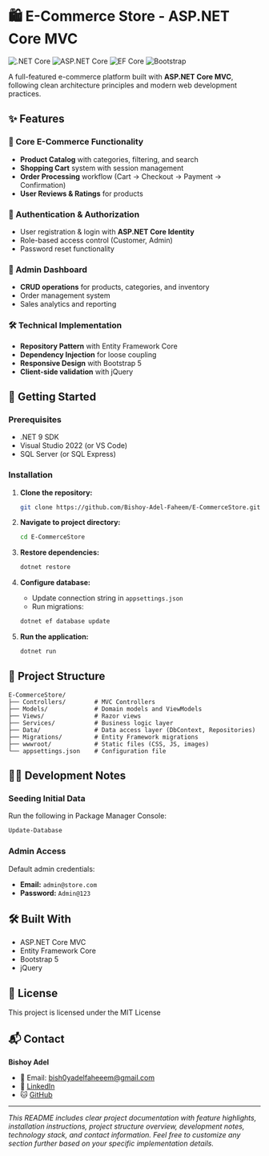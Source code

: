 # 🛍️ E-Commerce Store - ASP.NET Core MVC
![.NET Core](https://img.shields.io/badge/.NET-9.0-blue)
![ASP.NET Core](https://img.shields.io/badge/ASP.NET%20Core-MVC-green)
![EF Core](https://img.shields.io/badge/EF%20Core-6.0-orange)
![Bootstrap](https://img.shields.io/badge/Bootstrap-5.0-purple)

A full-featured e-commerce platform built with **ASP.NET Core MVC**, following clean architecture principles and modern web development practices.

## ✨ Features

### 🛒 Core E-Commerce Functionality
- **Product Catalog** with categories, filtering, and search
- **Shopping Cart** system with session management
- **Order Processing** workflow (Cart → Checkout → Payment → Confirmation)
- **User Reviews & Ratings** for products

### 🔐 Authentication & Authorization
- User registration & login with **ASP.NET Core Identity**
- Role-based access control (Customer, Admin)
- Password reset functionality

### 🏪 Admin Dashboard
- **CRUD operations** for products, categories, and inventory
- Order management system
- Sales analytics and reporting

### 🛠️ Technical Implementation
- **Repository Pattern** with Entity Framework Core
- **Dependency Injection** for loose coupling
- **Responsive Design** with Bootstrap 5
- **Client-side validation** with jQuery

## 🚀 Getting Started

### Prerequisites
- .NET 9 SDK
- Visual Studio 2022 (or VS Code)
- SQL Server (or SQL Express)

### Installation

1. **Clone the repository:**
   ```bash
   git clone https://github.com/Bishoy-Adel-Faheem/E-CommerceStore.git
   ```

2. **Navigate to project directory:**
   ```bash
   cd E-CommerceStore
   ```

3. **Restore dependencies:**
   ```bash
   dotnet restore
   ```

4. **Configure database:**
   - Update connection string in `appsettings.json`
   - Run migrations:
   ```bash
   dotnet ef database update
   ```

5. **Run the application:**
   ```bash
   dotnet run
   ```

## 📂 Project Structure

```
E-CommerceStore/
├── Controllers/        # MVC Controllers
├── Models/             # Domain models and ViewModels
├── Views/              # Razor views
├── Services/           # Business logic layer
├── Data/               # Data access layer (DbContext, Repositories)
├── Migrations/         # Entity Framework migrations
├── wwwroot/            # Static files (CSS, JS, images)
└── appsettings.json    # Configuration file
```

## 🧑‍💻 Development Notes

### Seeding Initial Data
Run the following in Package Manager Console:
```powershell
Update-Database
```

### Admin Access
Default admin credentials:
- **Email:** `admin@store.com`
- **Password:** `Admin@123`

## 🛠️ Built With

- ASP.NET Core MVC
- Entity Framework Core
- Bootstrap 5
- jQuery

## 📝 License

This project is licensed under the MIT License

## 📬 Contact

**Bishoy Adel**
- 📧 Email: bish0yadelfaheeem@gmail.com
- 🔗 [LinkedIn](https://linkedin.com/in/bishoy-adel-faheem)
- 🐱 [GitHub](https://github.com/Bishoy-Adel-Faheem)

---

*This README includes clear project documentation with feature highlights, installation instructions, project structure overview, development notes, technology stack, and contact information. Feel free to customize any section further based on your specific implementation details.*
